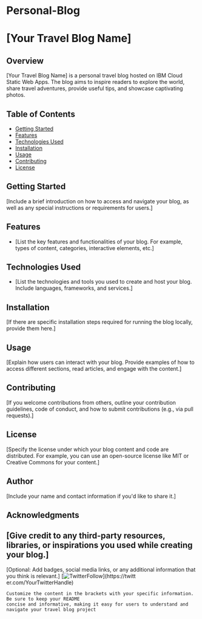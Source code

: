 # Personal-Blog
# [Your Travel Blog Name]
## Overview
[Your Travel Blog Name] is a personal travel blog hosted on IBM Cloud Static Web Apps. The blog 
aims to inspire readers to explore the world, share travel adventures, provide useful tips, and 
showcase captivating photos.
## Table of Contents
- [Getting Started](#getting-started)
- [Features](#features)
- [Technologies Used](#technologies-used)
- [Installation](#installation)
- [Usage](#usage)
- [Contributing](#contributing)
- [License](#license)
## Getting Started
[Include a brief introduction on how to access and navigate your blog, as well as any special 
instructions or requirements for users.]
## Features
- [List the key features and functionalities of your blog. For example, types of content, categories, 
interactive elements, etc.]
## Technologies Used
- [List the technologies and tools you used to create and host your blog. Include languages, 
frameworks, and services.]
## Installation
[If there are specific installation steps required for running the blog locally, provide them here.]
## Usage
[Explain how users can interact with your blog. Provide examples of how to access different sections, 
read articles, and engage with the content.]
## Contributing
[If you welcome contributions from others, outline your contribution guidelines, code of conduct, 
and how to submit contributions (e.g., via pull requests).]
## License
[Specify the license under which your blog content and code are distributed. For example, you can 
use an open-source license like MIT or Creative Commons for your content.]
## Author
[Include your name and contact information if you'd like to share it.]
## Acknowledgments
[Give credit to any third-party resources, libraries, or inspirations you used while creating your blog.]
---
[Optional: Add badges, social media links, or any additional information that you think is relevant.]
[![TwitterFollow](https://img.shields.io/twitter/follow/YourTwitterHandle?style=social)](https://twitt
er.com/YourTwitterHandle)
```
Customize the content in the brackets with your specific information. Be sure to keep your README 
concise and informative, making it easy for users to understand and navigate your travel blog project
